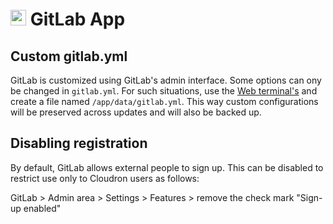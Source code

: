 # <img src="/img/apps/gitlab-logo.png" width="25px"> GitLab App

## Custom gitlab.yml

GitLab is customized using GitLab's admin interface. Some options can ony be
changed in `gitlab.yml`. For such situations, use the [Web terminal's](/documentation/apps/#web-terminal)
and create a file named `/app/data/gitlab.yml`. This way custom configurations
will be preserved across updates and will also be backed up.

## Disabling registration

By default, GitLab allows external people to sign up. This can be disabled to
restrict use only to Cloudron users as follows:

GitLab > Admin area > Settings > Features > remove the check mark "Sign-up enabled"

